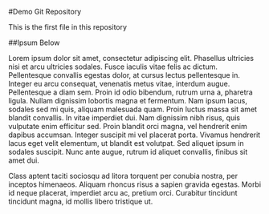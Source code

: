 #Demo Git Repository

This is the first file in this repository

##Ipsum Below

Lorem ipsum dolor sit amet, consectetur adipiscing elit. 
Phasellus ultricies nisi et arcu ultricies sodales. 
Fusce iaculis vitae felis ac dictum. 
Pellentesque convallis egestas dolor, at cursus lectus pellentesque in. 
Integer eu arcu consequat, venenatis metus vitae, interdum augue. 
Pellentesque a diam sem. Proin id odio bibendum, rutrum urna a, pharetra ligula. 
Nullam dignissim lobortis magna et fermentum. 
Nam ipsum lacus, sodales sed mi quis, aliquam malesuada quam. 
Proin luctus massa sit amet blandit convallis. 
In vitae imperdiet dui. Nam dignissim nibh risus, quis vulputate enim efficitur sed. 
Proin blandit orci magna, vel hendrerit enim dapibus accumsan. 
Integer suscipit mi vel placerat porta. 
Vivamus hendrerit lacus eget velit elementum, ut blandit est volutpat. 
Sed aliquet ipsum in sodales suscipit. Nunc ante augue, rutrum id aliquet convallis, finibus sit amet dui.


Class aptent taciti sociosqu ad litora torquent per conubia nostra, per inceptos himenaeos. 
Aliquam rhoncus risus a sapien gravida egestas. Morbi id neque placerat, imperdiet arcu ac, pretium orci. 
Curabitur tincidunt tincidunt magna, id mollis libero tristique ut. 